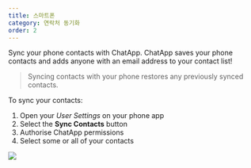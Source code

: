 ```yaml
---
title: 스마트폰
category: 연락처 동기화
order: 2
---
```


Sync your phone contacts with ChatApp. ChatApp saves your phone contacts and adds anyone with an email address to your contact list!

> Syncing contacts with your phone restores any previously synced contacts.

To sync your contacts:

1. Open your *User Settings* on your phone app
2. Select the **Sync Contacts** button
3. Authorise ChatApp permissions
4. Select some or all of your contacts

![](//placehold.it/800x600)
